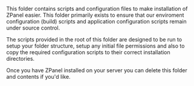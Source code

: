 This folder contains scripts and configuration files to make installation of ZPanel easier. This folder primarily exists to ensure that our enviroment configuration (build) scripts and application configuration scripts remain under source control.

The scripts provided in the root of this folder are designed to be run to setup your folder structure, setup any initial file permissions and also to copy the required configuration scripts to their correct installation directories.

Once you have ZPanel installed on your server you can delete this folder and contents if you'd like.


